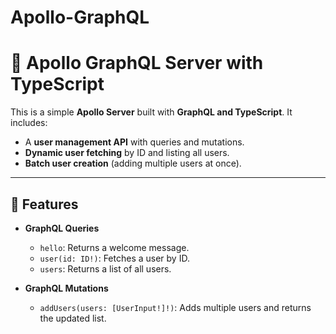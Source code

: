 # Apollo-GraphQL

# 🚀 Apollo GraphQL Server with TypeScript

This is a simple **Apollo Server** built with **GraphQL and TypeScript**. It includes:
- A **user management API** with queries and mutations.
- **Dynamic user fetching** by ID and listing all users.
- **Batch user creation** (adding multiple users at once).

---

## 📌 Features
- **GraphQL Queries**
  - `hello`: Returns a welcome message.
  - `user(id: ID!)`: Fetches a user by ID.
  - `users`: Returns a list of all users.

- **GraphQL Mutations**
  - `addUsers(users: [UserInput!]!)`: Adds multiple users and returns the updated list.

